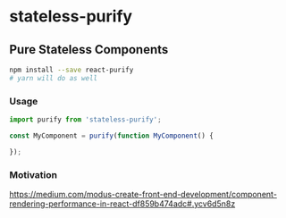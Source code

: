 # stateless-purify
## Pure Stateless Components

```bash
npm install --save react-purify
# yarn will do as well
```

### Usage

```JavaScript
import purify from 'stateless-purify';

const MyComponent = purify(function MyComponent() {

});
```

### Motivation
https://medium.com/modus-create-front-end-development/component-rendering-performance-in-react-df859b474adc#.ycv6d5n8z